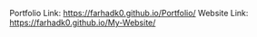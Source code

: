 Portfolio Link: https://farhadk0.github.io/Portfolio/
Website Link: https://farhadk0.github.io/My-Website/
